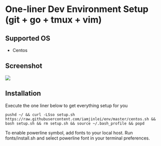 # One-liner Dev Environment Setup (git + go + tmux + vim)

## Supported OS

- Centos

## Screenshot

![](https://github.com/iamjinlei/env/raw/master/imgs/screenshot.png)

## Installation

Execute the one liner below to get everything setup for you

```
pushd ~/ && curl -LSso setup.sh https://raw.githubusercontent.com/iamjinlei/env/master/centos.sh && bash setup.sh && rm setup.sh && source ~/.bash_profile && popd
```

To enable powerline symbol, add fonts to your local host. Run fonts/install.sh and select powerline font in your terminal preferences.
